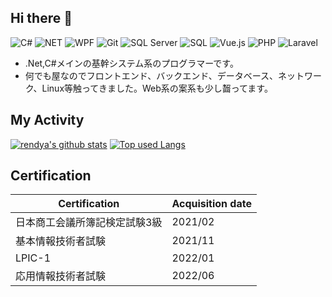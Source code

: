 ## Hi there 👋

![C#](https://img.shields.io/badge/C%23-239120?style=flat-square&logo=csharp&logoColor=white)
![NET](https://img.shields.io/badge/.NET-5C2D91?style=flat-square&logo=dotnet&logoColor=white)
![WPF](https://img.shields.io/badge/WPF-5C2D91?style=flat-square&logo=windows&logoColor=white)
![Git](https://img.shields.io/badge/Git-F05032?style=flat-square&logo=git&logoColor=white)
![SQL Server](https://img.shields.io/badge/SQL%20Server-CC2927?style=flat-square&logo=microsoftsqlserver&logoColor=white)
![SQL](https://img.shields.io/badge/SQL-4479A1?style=flat-square&logo=postgresql&logoColor=white)
![Vue.js](https://img.shields.io/badge/Vue.js-4FC08D?style=flat-square&logo=vuedotjs&logoColor=white)
![PHP](https://img.shields.io/badge/PHP-777BB4?style=flat-square&logo=php&logoColor=white)
![Laravel](https://img.shields.io/badge/Laravel-FF2D20?style=flat-square&logo=laravel&logoColor=white)

- .Net,C#メインの基幹システム系のプログラマーです。  
- 何でも屋なのでフロントエンド、バックエンド、データベース、ネットワーク、Linux等触ってきました。Web系の案系も少し齧ってます。

<!--
**rendya2501/rendya2501** is a ✨ _special_ ✨ repository because its `README.md` (this file) appears on your GitHub profile.

Here are some ideas to get you started:

- 🔭 I’m currently working on ...
- 🌱 I’m currently learning ...
- 👯 I’m looking to collaborate on ...
- 🤔 I’m looking for help with ...
- 💬 Ask me about ...
- 📫 How to reach me: ...
- 😄 Pronouns: ...
- ⚡ Fun fact: ...
-->

## My Activity

[![rendya's github stats](https://github-readme-stats.vercel.app/api?username=rendya2501&show_icons=true&count_private=true&theme=github_dark)](https://github.com/rendya2501/)
[![Top used Langs](https://github-readme-stats.vercel.app/api/top-langs/?username=rendya2501&show_icons=true&count_private=true&theme=github_dark)](https://github.com/rendya2501/)


## Certification

|Certification|Acquisition date|
|----------------------------------------------------|------|
|日本商工会議所簿記検定試験3級  |2021/02|
|基本情報技術者試験  |2021/11|
|LPIC-1  |2022/01|
|応用情報技術者試験  |2022/06|
